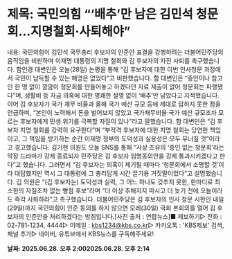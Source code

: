 # **제목: 국민의힘 “‘배추’만 남은 김민석 청문회…지명철회·사퇴해야”**

  내용: 국민의힘이 김민석 국무총리 후보자의 인준안 표결을 강행하려는 더불어민주당의 움직임을 비판하며 이재명 대통령의 지명 철회와 김 후보자의 자진 사퇴를 촉구했습니다. 함인경 대변인은 오늘(28일) 논평을 통해 “김 후보자에 대한 이번 인사청문 과정에서 국민이 납득할 수 있는 해명은 없었다”고 비판했습니다. 함 대변인은 “증인이나 참고인 한 명 없이 깜깜이 청문회를 만들어놓고 하겠다던 자료 제출이 없어 청문회는 파행됐다”며, 생활비 등 자금 의혹에 대한 명쾌한 설명 없이 ‘배추’만 남았다고 지적했습니다.  이어 김 후보자가 국가 채무 비율과 올해 국가 예산 규모 등에 제대로 답하지 못한 점을 언급하며, “본인이 노력해서 돈을 벌어보지 않았고 국가채무비율·국가 예산 규모조차 모르는 후보자에게 민생 위기를 극복할 자질이 있나”라고 말했습니다.  함 대변인은 “김 후보자 지명 철회를 강력히 요구한다”며 “부적격 후보자에 대한 지명 철회는 당연한 책임이고, 그 책임을 방기하는 순간 이재명 정부의 도덕성과 실용성은 모두 무너질 것”이라고 경고했습니다. 김기현 의원도 오늘 SNS를 통해 “사상 초유의 ‘증인 없는 청문회’라는 막장 드라마가 강제 종료되자 민주당은 김 후보자 임명동의안을 강제 통과시키겠다고 한다”고 했습니다.  그러면서 “김 후보자는 의혹이 제기될 때마다 ‘청문회에서 소명할 것’이라 대답했지만 역시 그 대통령에 그 총리답게 시간 끌기용 거짓말이었다”고 설명했습니다. 김 의원은 “(김 후보자는) 도덕성과 실력, 그 어느 하나도 갖추지 못한, 한마디로 최소한의 자질조차 없는 빵점 후보”라며 “더 이상 추해지지 마시고 더 늦기 전에 오늘이라도 즉각 사퇴하라”고 촉구했습니다. 더불어민주당은 김 후보자의 인사 청문 시한인 내일(29일)까지 국민의힘이 인준 동의를 하지 않으면 모레(30일) 국회 본회의를 열어 김 후보자의 인준안을 처리하겠다는 방침입니다.[사진 출처 : 연합뉴스]■ 제보하기▷ 전화 : 02-781-1234, 4444▷ 이메일 : kbs1234@kbs.co.kr▷ 카카오톡 : 'KBS제보' 검색, 채널 추가▷ 네이버, 유튜브에서 KBS뉴스를 구독해주세요!

  **날짜: 2025.06.28. 오후 2:002025.06.28. 오후 2:14**